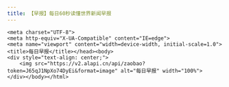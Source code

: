 ```yaml
---
title: 【早报】每日60秒读懂世界新闻早报
---
```



<!DOCTYPE html><html lang="en"><head>
    <meta charset="UTF-8">
    <meta http-equiv="X-UA-Compatible" content="IE=edge">
    <meta name="viewport" content="width=device-width, initial-scale=1.0">
    <title>每日早报</title></head><body>
    <div style="text-align: center;">
        <img src="https://v2.alapi.cn/api/zaobao?token=J65qJ1NpXo74DyEi&format=image" alt="每日早报" width="100%">
    </div></body></html>
